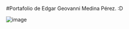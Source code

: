 #Portafolio de Edgar Geovanni Medina Pérez. :D

![image](https://github.com/user-attachments/assets/8bd4a887-d806-4e6d-9321-1be44ff28fc1)


